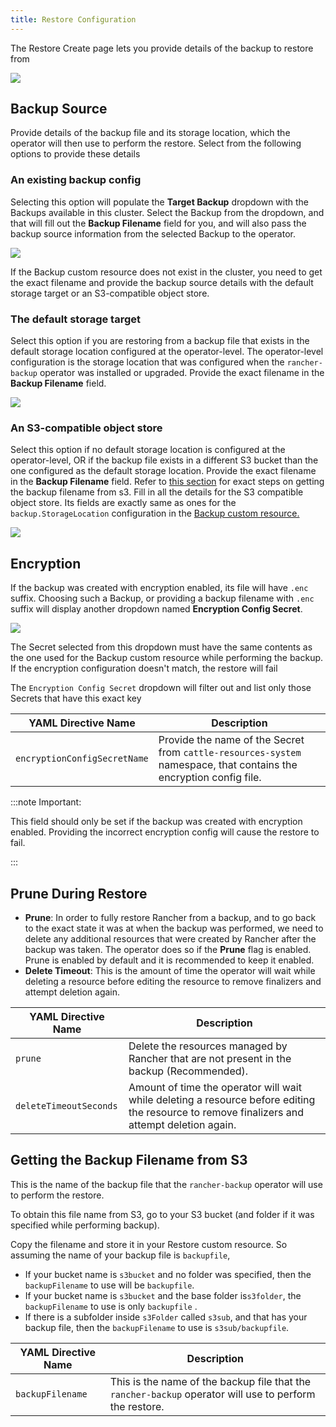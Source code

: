 ```yaml
---
title: Restore Configuration
---
```


<head>
  <link rel="canonical" href="https://ranchermanager.docs.rancher.com//reference-guides/backup-restore-configuration/restore-configuration"/>
</head>

The Restore Create page lets you provide details of the backup to restore from

![](/img/backup_restore/restore/restore.png)


## Backup Source
Provide details of the backup file and its storage location, which the operator will then use to perform the restore. Select from the following options to provide these details




### An existing backup config

Selecting this option will populate the **Target Backup** dropdown with the Backups available in this cluster. Select the Backup from the dropdown, and that will fill out the **Backup Filename** field for you, and will also pass the backup source information from the selected Backup to the operator.

![](/img/backup_restore/restore/existing.png)

If the Backup custom resource does not exist in the cluster, you need to get the exact filename and provide the backup source details with the default storage target or an S3-compatible object store.


### The default storage target

Select this option if you are restoring from a backup file that exists in the default storage location configured at the operator-level. The operator-level configuration is the storage location that was configured when the `rancher-backup` operator was installed or upgraded. Provide the exact filename in the **Backup Filename** field.

![](/img/backup_restore/restore/default.png)

### An S3-compatible object store

Select this option if no default storage location is configured at the operator-level, OR if the backup file exists in a different S3 bucket than the one configured as the default storage location. Provide the exact filename in the **Backup Filename** field. Refer to [this section](#getting-the-backup-filename-from-s3) for exact steps on getting the backup filename from s3. Fill in all the details for the S3 compatible object store. Its fields are exactly same as ones for the `backup.StorageLocation` configuration in the [Backup custom resource.](backup-configuration.md#storage-location)

![](/img/backup_restore/restore/s3store.png)

## Encryption

If the backup was created with encryption enabled, its file will have `.enc` suffix. Choosing such a Backup, or providing a backup filename with `.enc` suffix will display another dropdown named **Encryption Config Secret**.

![](/img/backup_restore/restore/encryption.png)

The Secret selected from this dropdown must have the same contents as the one used for the Backup custom resource while performing the backup. If the encryption configuration doesn't match, the restore will fail

The `Encryption Config Secret` dropdown will filter out and list only those Secrets that have this exact key

| YAML Directive Name | Description |
| ---------------- | ---------------- |
| `encryptionConfigSecretName` |  Provide the name of the Secret from `cattle-resources-system` namespace, that contains the encryption config file.  |

:::note Important:

This field should only be set if the backup was created with encryption enabled. Providing the incorrect encryption config will cause the restore to fail.

:::

## Prune During Restore

* **Prune**:  In order to fully restore Rancher from a backup, and to go back to the exact state it was at when the backup was performed, we need to delete any additional resources that were created by Rancher after the backup was taken. The operator does so if the **Prune** flag is enabled. Prune is enabled by default and it is recommended to keep it enabled.
* **Delete Timeout**: This is the amount of time the operator will wait while deleting a resource before editing the resource to remove finalizers and attempt deletion again.

| YAML Directive Name | Description |
| ---------------- | ---------------- |
| `prune` |  Delete the resources managed by Rancher that are not present in the backup (Recommended).  |
| `deleteTimeoutSeconds` |  Amount of time the operator will wait while deleting a resource before editing the resource to remove finalizers and attempt deletion again.  |

## Getting the Backup Filename from S3

This is the name of the backup file that the `rancher-backup` operator will use to perform the restore.

To obtain this file name from S3, go to your S3 bucket (and folder if it was specified while performing backup).

Copy the filename and store it in your Restore custom resource. So assuming the name of your backup file is `backupfile`,

- If your bucket name is `s3bucket` and no folder was specified, then the `backupFilename` to use will be `backupfile`.
- If your bucket name is `s3bucket` and the base folder is`s3folder`, the `backupFilename` to use is only `backupfile` .
- If there is a subfolder inside `s3Folder` called `s3sub`, and that has your backup file, then the `backupFilename` to use is `s3sub/backupfile`.

| YAML Directive Name | Description |
| ---------------- | ---------------- |
| `backupFilename` |  This is the name of the backup file that the `rancher-backup` operator will use to perform the restore.  |
